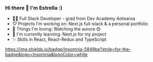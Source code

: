 ### Hi there 👋 I'm Estrella :)

- 🧚🏼 Full Stack Developer - grad from Dev Academy Aotearoa 
- ♡ Projects I'm working on: Next.js full-stack & a personal portfolio
- 🔭 Things I'm loving: Watching the aurora 😍
- 🌱 I'm currently learning: Next.js for my project 
- ✨ Skills in React, React-Redux and TypeScript



https://img.shields.io/badge/Insomnia-5849be?style=for-the-badge&logo=Insomnia&logoColor=white

<!--
**estrella-mooney/estrella-mooney** is a ✨ _special_ ✨ repository because its `README.md` (this file) appears on your GitHub profile.

Here are some ideas to get you started:

- 🔭 I’m currently working on ...
- 🌱 I’m currently learning ...
- 👯 I’m looking to collaborate on ...
- 🤔 I’m looking for help with ...
- 💬 Ask me about ...
- 📫 How to reach me: ...
- 😄 Pronouns: ...
- ⚡ Fun fact: ...
-->
